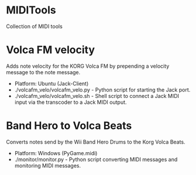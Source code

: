 # MIDITools
Collection of MIDI tools

# Volca FM velocity
Adds note velocity for the KORG Volca FM by prepending a velocity message to the note message.

* Platform: Ubuntu (Jack-Client)
* ./volcafm_velo/volcafm_velo.py - Python script for starting the Jack port.
* ./volcafm_velo/volcafm_velo.sh - Shell script to connect a Jack MIDI input via the transcoder to a Jack MIDI output.

# Band Hero to Volca Beats
Converts notes send by the Wii Band Hero Drums to the Korg Volca Beats.

* Platform: Windows (PyGame.midi)
* ./monitor/monitor.py - Python script converting MIDI messages and monitoring MIDI messages.
